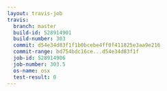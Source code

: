 ```yaml
---
layout: travis-job
travis:
  branch: master
  build-id: 528914901
  build-number: 303
  commit: d54e34d83f1f1b0bcebe4ff0f411825e3aa9e216
  commit-range: bd754bdc16ce...d54e34d83f1f
  job-id: 528914906
  job-number: 303.5
  os-name: osx
  test-result: 0
---
```

